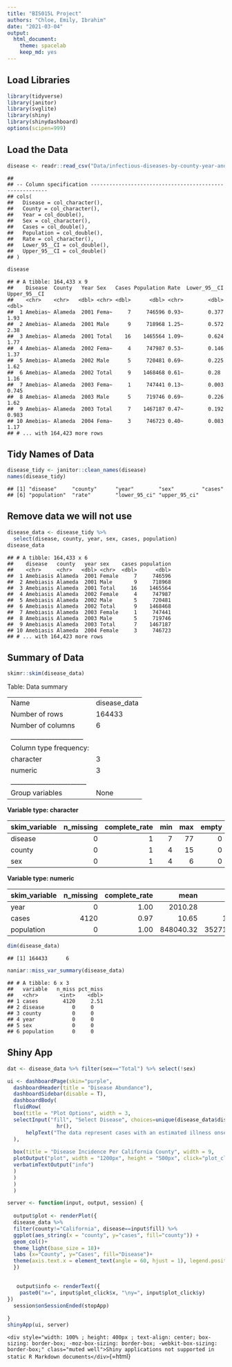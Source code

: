 ```yaml
---
title: "BIS015L Project"
authors: "Chloe, Emily, Ibrahim"
date: "2021-03-04"
output:
  html_document: 
    theme: spacelab
    keep_md: yes
---
```


## Load Libraries 


```r
library(tidyverse)
library(janitor)
library(svglite)
library(shiny)
library(shinydashboard)
options(scipen=999)
```

## Load the Data

```r
disease <- readr::read_csv("Data/infectious-diseases-by-county-year-and-sex 2.csv")
```

```
## 
## -- Column specification --------------------------------------------------------
## cols(
##   Disease = col_character(),
##   County = col_character(),
##   Year = col_double(),
##   Sex = col_character(),
##   Cases = col_double(),
##   Population = col_double(),
##   Rate = col_character(),
##   Lower_95__CI = col_double(),
##   Upper_95__CI = col_double()
## )
```

```r
disease
```

```
## # A tibble: 164,433 x 9
##    Disease  County   Year Sex   Cases Population Rate  Lower_95__CI Upper_95__CI
##    <chr>    <chr>   <dbl> <chr> <dbl>      <dbl> <chr>        <dbl>        <dbl>
##  1 Amebias~ Alameda  2001 Fema~     7     746596 0.93~        0.377        1.93 
##  2 Amebias~ Alameda  2001 Male      9     718968 1.25~        0.572        2.38 
##  3 Amebias~ Alameda  2001 Total    16    1465564 1.09~        0.624        1.77 
##  4 Amebias~ Alameda  2002 Fema~     4     747987 0.53~        0.146        1.37 
##  5 Amebias~ Alameda  2002 Male      5     720481 0.69~        0.225        1.62 
##  6 Amebias~ Alameda  2002 Total     9    1468468 0.61~        0.28         1.16 
##  7 Amebias~ Alameda  2003 Fema~     1     747441 0.13~        0.003        0.745
##  8 Amebias~ Alameda  2003 Male      5     719746 0.69~        0.226        1.62 
##  9 Amebias~ Alameda  2003 Total     7    1467187 0.47~        0.192        0.983
## 10 Amebias~ Alameda  2004 Fema~     3     746723 0.40~        0.083        1.17 
## # ... with 164,423 more rows
```

## Tidy Names of Data

```r
disease_tidy <- janitor::clean_names(disease)
names(disease_tidy)
```

```
## [1] "disease"     "county"      "year"        "sex"         "cases"      
## [6] "population"  "rate"        "lower_95_ci" "upper_95_ci"
```

## Remove data we will not use

```r
disease_data <- disease_tidy %>% 
  select(disease, county, year, sex, cases, population)
disease_data
```

```
## # A tibble: 164,433 x 6
##    disease   county   year sex    cases population
##    <chr>     <chr>   <dbl> <chr>  <dbl>      <dbl>
##  1 Amebiasis Alameda  2001 Female     7     746596
##  2 Amebiasis Alameda  2001 Male       9     718968
##  3 Amebiasis Alameda  2001 Total     16    1465564
##  4 Amebiasis Alameda  2002 Female     4     747987
##  5 Amebiasis Alameda  2002 Male       5     720481
##  6 Amebiasis Alameda  2002 Total      9    1468468
##  7 Amebiasis Alameda  2003 Female     1     747441
##  8 Amebiasis Alameda  2003 Male       5     719746
##  9 Amebiasis Alameda  2003 Total      7    1467187
## 10 Amebiasis Alameda  2004 Female     3     746723
## # ... with 164,423 more rows
```

## Summary of Data


```r
skimr::skim(disease_data)
```


Table: Data summary

|                         |             |
|:------------------------|:------------|
|Name                     |disease_data |
|Number of rows           |164433       |
|Number of columns        |6            |
|_______________________  |             |
|Column type frequency:   |             |
|character                |3            |
|numeric                  |3            |
|________________________ |             |
|Group variables          |None         |


**Variable type: character**

|skim_variable | n_missing| complete_rate| min| max| empty| n_unique| whitespace|
|:-------------|---------:|-------------:|---:|---:|-----:|--------:|----------:|
|disease       |         0|             1|   7|  77|     0|       53|          0|
|county        |         0|             1|   4|  15|     0|       59|          0|
|sex           |         0|             1|   4|   6|     0|        3|          0|


**Variable type: numeric**

|skim_variable | n_missing| complete_rate|      mean|         sd|   p0|   p25|    p50|    p75|     p100|hist                                     |
|:-------------|---------:|-------------:|---------:|----------:|----:|-----:|------:|------:|--------:|:----------------------------------------|
|year          |         0|          1.00|   2010.28|       5.49| 2001|  2006|   2010|   2015|     2019|▇▇▆▇▇ |
|cases         |      4120|          0.97|     10.65|     142.95|    0|     0|      0|      0|    10001|▇▁▁▁▁ |
|population    |         0|          1.00| 848040.32| 3527101.31|  563| 29245| 125234| 422487| 39959095|▇▁▁▁▁ |


```r
dim(disease_data)
```

```
## [1] 164433      6
```


```r
naniar::miss_var_summary(disease_data)
```

```
## # A tibble: 6 x 3
##   variable   n_miss pct_miss
##   <chr>       <int>    <dbl>
## 1 cases        4120     2.51
## 2 disease         0     0   
## 3 county          0     0   
## 4 year            0     0   
## 5 sex             0     0   
## 6 population      0     0
```

## Shiny App


```r
dat <- disease_data %>% filter(sex=="Total") %>% select(!sex)

ui <- dashboardPage(skin="purple",
  dashboardHeader(title = "Disease Abundance"),
  dashboardSidebar(disable = T),
  dashboardBody(
  fluidRow(
  box(title = "Plot Options", width = 3,
  selectInput("fill", "Select Disease", choices=unique(disease_data$disease)),
                hr(),
      helpText("The data represent cases with an estimated illness onset date from 2001 through the last year indicated from California Confidential Morbidity Reports and/or Laboratory Reports")
  ),
  
  box(title = "Disease Incidence Per California County", width = 9,
  plotOutput("plot", width = "1200px", height = "500px", click="plot_click"),
  verbatimTextOutput("info")
  ) 
  ) 
  )
  ) 

server <- function(input, output, session) { 
  
  output$plot <- renderPlot({
  disease_data %>% 
  filter(county!="California", disease==input$fill) %>% 
  ggplot(aes_string(x = "county", y="cases", fill="county")) + 
  geom_col()+
  theme_light(base_size = 18)+
  labs (x="County", y="Cases", fill="Disease")+
  theme(axis.text.x = element_text(angle = 60, hjust = 1), legend.position="none")
  })

  
   output$info <- renderText({
    paste0("x=", input$plot_click$x, "\ny=", input$plot_click$y)
})
  session$onSessionEnded(stopApp)
  
} 
shinyApp(ui, server)
```

`<div style="width: 100% ; height: 400px ; text-align: center; box-sizing: border-box; -moz-box-sizing: border-box; -webkit-box-sizing: border-box;" class="muted well">Shiny applications not supported in static R Markdown documents</div>`{=html}
